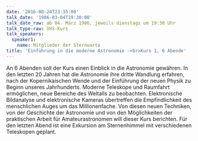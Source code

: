 ```yaml
---
date: '2016-08-24T23:35:00'
talk_date: '1986-03-04T19:30:00'
talk_date_raw: ab 04. März 1986, jeweils dienstags um 19:30 Uhr
talk_type-raw: VHS-Kurs
talk_speakers:
  speaker1:
    name: Mitglieder der Sternwarte
title: 'Einführung in die moderne Astronomie -<br>Kurs 1, 6 Abende'
---
```

An 6 Abenden soll der Kurs einen Einblick in die Astronomie gewähren. In den letzten 20 Jahren hat die Astronomie ihre dritte Wandlung erfahren, nach der Kopernikaischen Wende und der Einführung der neuen Physik zu Beginn unseres Jahrhunderts. Moderne Teleskope und Raumfahrt ermöglichen, neue Bereiche des Weltalls zu beobachten. Elektronische Bildanalyse und elektronische Kameras übertreffen die Empfindlichkeit des menschlichen Auges um das Millionenfache. Von diesen neuen Techniken, von der Geschichte der Astronomie und von den Möglichkeiten der praktischen Arbeit für Amateurastronomen will dieser Kurs berichten. Für den letzten Abend ist eine Exkursion am Sternenhimmel mit verschiedenen Teleskopen geplant.